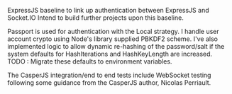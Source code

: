 ExpressJS baseline to link up authentication between ExpressJS and Socket.IO
Intend to build further projects upon this baseline. 

Passport is used for authentication with the Local strategy.
I handle user account crypto using Node's library supplied PBKDF2 scheme. 
I've also implemented logic to allow dynamic re-hashing of the password/salt if the system defaults for HashIterations and HashKeyLength are increased.
TODO : Migrate these defaults to environment variables.

The CasperJS integration/end to end tests include WebSocket testing following some guidance from the CasperJS author, Nicolas Perriault.
